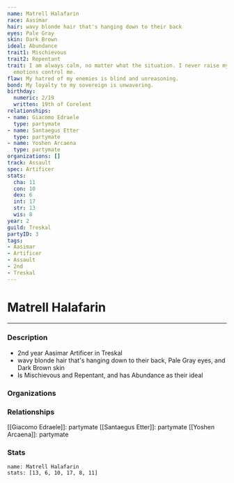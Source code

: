 ```yaml
---
name: Matrell Halafarin
race: Aasimar
hair: wavy blonde hair that's hanging down to their back
eyes: Pale Gray
skin: Dark Brown
ideal: Abundance
trait1: Mischievous
trait2: Repentant
trait: I am always calm, no matter what the situation. I never raise my voice or let
  emotions control me.
flaw: My hatred of my enemies is blind and unreasoning.
bond: My loyalty to my sovereign is unwavering.
birthday:
  numeric: 2/19
  written: 19th of Corelent
relationships:
- name: Giacomo Edraele
  type: partymate
- name: Santaegus Etter
  type: partymate
- name: Yoshen Arcaena
  type: partymate
organizations: []
track: Assault
spec: Artificer
stats:
  cha: 11
  con: 10
  dex: 6
  int: 17
  str: 13
  wis: 8
year: 2
guild: Treskal
partyID: 3
tags:
- Aasimar
- Artificer
- Assault
- 2nd
- Treskal
---
```

# Matrell Halafarin
---
### Description
- 2nd year Aasimar Artificer in Treskal
- wavy blonde hair that's hanging down to their back, Pale Gray eyes, and Dark Brown skin
- Is Mischievous and Repentant, and has Abundance as their ideal

### Organizations
### Relationships
[[Giacomo Edraele]]: partymate
[[Santaegus Etter]]: partymate
[[Yoshen Arcaena]]: partymate
### Stats
```statblock
name: Matrell Halafarin
stats: [13, 6, 10, 17, 8, 11]
```